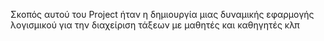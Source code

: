 Σκοπός αυτού του Project ήταν η δημιουργία μιας δυναμικής εφαρμογής λογισμικού για την διαχείριση τάξεων με μαθητές και καθηγητές κλπ
